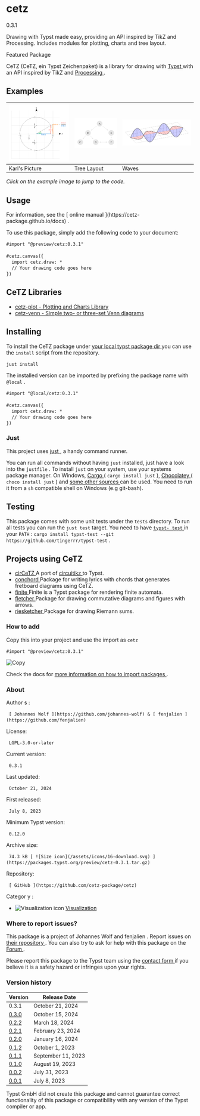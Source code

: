 #  cetz

0.3.1

Drawing with Typst made easy, providing an API inspired by TikZ and
Processing. Includes modules for plotting, charts and tree layout.

Featured  Package

CeTZ (CeTZ, ein Typst Zeichenpaket) is a library for drawing with [ Typst
](https://typst.app/) with an API inspired by TikZ and [ Processing
](https://processing.org/) .

##  Examples

[ ![](https://github.com/typst/packages/raw/main/packages/preview/cetz/0.3.1/gallery/karls-picture.png) ](https://github.com/typst/packages/raw/main/packages/preview/cetz/0.3.1/gallery/karls-picture.typ) |  [ ![](https://github.com/typst/packages/raw/main/packages/preview/cetz/0.3.1/gallery/tree.png) ](https://github.com/typst/packages/raw/main/packages/preview/cetz/0.3.1/gallery/tree.typ) |  [ ![](https://github.com/typst/packages/raw/main/packages/preview/cetz/0.3.1/gallery/waves.png) ](https://github.com/typst/packages/raw/main/packages/preview/cetz/0.3.1/gallery/waves.typ)  
---|---|---  
Karl's Picture  |  Tree Layout  |  Waves   
  
_Click on the example image to jump to the code._

##  Usage

For information, see the [ online manual ](https://cetz-
package.github.io/docs) .

To use this package, simply add the following code to your document:

    
    
    #import "@preview/cetz:0.3.1"
    
    #cetz.canvas({
      import cetz.draw: *
      // Your drawing code goes here
    })
    

##  CeTZ Libraries

  * [ cetz-plot - Plotting and Charts Library ](https://github.com/cetz-package/cetz-plot)
  * [ cetz-venn - Simple two- or three-set Venn diagrams ](https://github.com/cetz-package/cetz-venn)

##  Installing

To install the CeTZ package under [ your local typst package dir
](https://github.com/typst/packages?tab=readme-ov-file#local-packages) you can
use the ` install ` script from the repository.

    
    
    just install
    

The installed version can be imported by prefixing the package name with `
@local ` .

    
    
    #import "@local/cetz:0.3.1"
    
    #cetz.canvas({
      import cetz.draw: *
      // Your drawing code goes here
    })
    

###  Just

This project uses [ just ](https://github.com/casey/just) , a handy command
runner.

You can run all commands without having ` just ` installed, just have a look
into the ` justfile ` . To install ` just ` on your system, use your systems
package manager. On Windows, [ Cargo ](https://doc.rust-lang.org/cargo/) ( `
cargo install just ` ), [ Chocolatey ](https://chocolatey.org/) ( ` choco
install just ` ) and [ some other sources
](https://just.systems/man/en/chapter_4.html) can be used. You need to run it
from a ` sh ` compatible shell on Windows (e.g git-bash).

##  Testing

This package comes with some unit tests under the ` tests ` directory. To run
all tests you can run the ` just test ` target. You need to have [ ` typst-
test ` ](https://github.com/tingerrr/typst-test/) in your ` PATH ` : ` cargo
install typst-test --git https://github.com/tingerrr/typst-test ` .

##  Projects using CeTZ

  * [ cirCeTZ ](https://github.com/fenjalien/cirCeTZ) A port of [ circuitikz ](https://github.com/circuitikz/circuitikz) to Typst. 
  * [ conchord ](https://github.com/sitandr/conchord) Package for writing lyrics with chords that generates fretboard diagrams using CeTZ. 
  * [ finite ](https://github.com/jneug/typst-finite) Finite is a Typst package for rendering finite automata. 
  * [ fletcher ](https://github.com/Jollywatt/typst-fletcher) Package for drawing commutative diagrams and figures with arrows. 
  * [ riesketcher ](https://github.com/ThatOneCalculator/riesketcher) Package for drawing Riemann sums. 

###  How to add

Copy this into your project and use the import as  ` cetz `

    
    
    #import "@preview/cetz:0.3.1"

![Copy](/assets/icons/16-copy.svg)

Check the docs for  [ more information on how to import packages
](https://typst.app/docs/reference/scripting/#packages) .

###  About

Author  s  :

     [ Johannes Wolf ](https://github.com/johannes-wolf) & [ fenjalien ](https://github.com/fenjalien)
License:

     LGPL-3.0-or-later 
Current version:

     0.3.1 
Last updated:

     October 21, 2024 
First released:

     July 8, 2023 
Minimum Typst version:

     0.12.0 
Archive size:

     74.3 kB [ ![Size icon](/assets/icons/16-download.svg) ](https://packages.typst.org/preview/cetz-0.3.1.tar.gz)
Repository:

     [ GitHub ](https://github.com/cetz-package/cetz)
Categor  y  :

    

  * ![Visualization icon](/assets/icons/16-chart.svg) [ Visualization ](https://typst.app/universe/search/?category=visualization)

###  Where to report issues?

This  package  is a project of  Johannes Wolf and fenjalien  .  Report issues
on  [ their repository ](https://github.com/cetz-package/cetz) .  You can also
try to ask for help with this  package  on the  [ Forum
](https://forum.typst.app) .

Please report this  package  to the Typst team using the  [ contact form
](https://typst.app/contact) if you believe it is a safety hazard or infringes
upon your rights.

###  Version history

Version  |  Release Date   
---|---  
0.3.1  |  October 21, 2024   
[ 0.3.0 ](https://typst.app/universe/package/cetz/0.3.0/) |  October 15, 2024   
[ 0.2.2 ](https://typst.app/universe/package/cetz/0.2.2/) |  March 18, 2024   
[ 0.2.1 ](https://typst.app/universe/package/cetz/0.2.1/) |  February 23, 2024   
[ 0.2.0 ](https://typst.app/universe/package/cetz/0.2.0/) |  January 16, 2024   
[ 0.1.2 ](https://typst.app/universe/package/cetz/0.1.2/) |  October 1, 2023   
[ 0.1.1 ](https://typst.app/universe/package/cetz/0.1.1/) |  September 11, 2023   
[ 0.1.0 ](https://typst.app/universe/package/cetz/0.1.0/) |  August 19, 2023   
[ 0.0.2 ](https://typst.app/universe/package/cetz/0.0.2/) |  July 31, 2023   
[ 0.0.1 ](https://typst.app/universe/package/cetz/0.0.1/) |  July 8, 2023   
  
Typst GmbH did not create this  package  and cannot guarantee correct
functionality of this  package  or compatibility with any version of the Typst
compiler or app.

